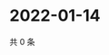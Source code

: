 # 2022-01-14

共 0 条

<!-- BEGIN WEIBO -->
<!-- 最后更新时间 Fri Jan 14 2022 18:00:58 GMT+0800 (China Standard Time) -->

<!-- END WEIBO -->
